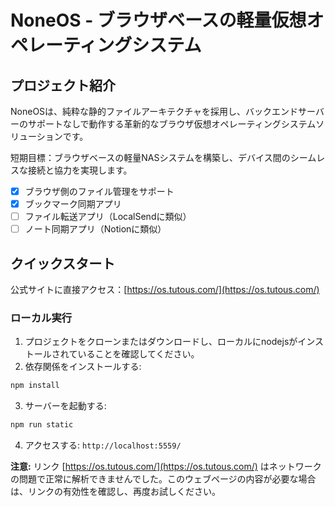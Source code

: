 # NoneOS - ブラウザベースの軽量仮想オペレーティングシステム

## プロジェクト紹介

NoneOSは、純粋な静的ファイルアーキテクチャを採用し、バックエンドサーバーのサポートなしで動作する革新的なブラウザ仮想オペレーティングシステムソリューションです。

短期目標：ブラウザベースの軽量NASシステムを構築し、デバイス間のシームレスな接続と協力を実現します。

- [x] ブラウザ側のファイル管理をサポート
- [x] ブックマーク同期アプリ
- [ ] ファイル転送アプリ（LocalSendに類似）
- [ ] ノート同期アプリ（Notionに類似）

## クイックスタート

公式サイトに直接アクセス：[https://os.tutous.com/](https://os.tutous.com/)

### ローカル実行
1. プロジェクトをクローンまたはダウンロードし、ローカルにnodejsがインストールされていることを確認してください。
2. 依存関係をインストールする:
```bash
npm install
```
3. サーバーを起動する:
```bash
npm run static
```
4. アクセスする: `http://localhost:5559/`

**注意:** リンク [https://os.tutous.com/](https://os.tutous.com/) はネットワークの問題で正常に解析できませんでした。このウェブページの内容が必要な場合は、リンクの有効性を確認し、再度お試しください。